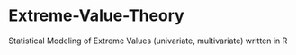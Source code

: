 # Extreme-Value-Theory
Statistical Modeling of Extreme Values (univariate, multivariate) written in R
